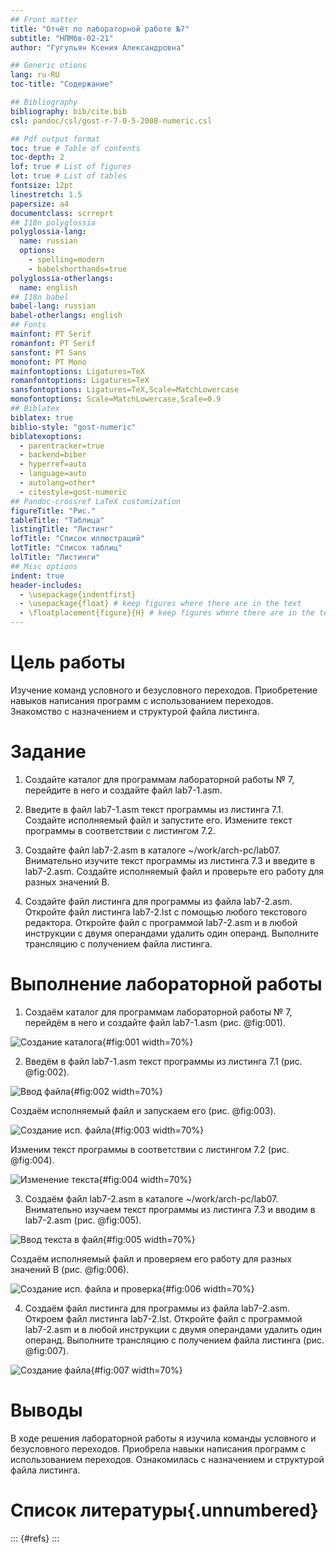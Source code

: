 ```yaml
---
## Front matter
title: "Отчёт по лабораторной работе №7"
subtitle: "НПМбв-02-21"
author: "Гугульян Ксения Александровна"

## Generic otions
lang: ru-RU
toc-title: "Содержание"

## Bibliography
bibliography: bib/cite.bib
csl: pandoc/csl/gost-r-7-0-5-2008-numeric.csl

## Pdf output format
toc: true # Table of contents
toc-depth: 2
lof: true # List of figures
lot: true # List of tables
fontsize: 12pt
linestretch: 1.5
papersize: a4
documentclass: scrreprt
## I18n polyglossia
polyglossia-lang:
  name: russian
  options:
	- spelling=modern
	- babelshorthands=true
polyglossia-otherlangs:
  name: english
## I18n babel
babel-lang: russian
babel-otherlangs: english
## Fonts
mainfont: PT Serif
romanfont: PT Serif
sansfont: PT Sans
monofont: PT Mono
mainfontoptions: Ligatures=TeX
romanfontoptions: Ligatures=TeX
sansfontoptions: Ligatures=TeX,Scale=MatchLowercase
monofontoptions: Scale=MatchLowercase,Scale=0.9
## Biblatex
biblatex: true
biblio-style: "gost-numeric"
biblatexoptions:
  - parentracker=true
  - backend=biber
  - hyperref=auto
  - language=auto
  - autolang=other*
  - citestyle=gost-numeric
## Pandoc-crossref LaTeX customization
figureTitle: "Рис."
tableTitle: "Таблица"
listingTitle: "Листинг"
lofTitle: "Список иллюстраций"
lotTitle: "Список таблиц"
lolTitle: "Листинги"
## Misc options
indent: true
header-includes:
  - \usepackage{indentfirst}
  - \usepackage{float} # keep figures where there are in the text
  - \floatplacement{figure}{H} # keep figures where there are in the text
---
```


# Цель работы

Изучение команд условного и безусловного переходов. Приобретение навыков написания
программ с использованием переходов. Знакомство с назначением и структурой файла
листинга.

# Задание

1. Создайте каталог для программам лабораторной работы № 7, перейдите в него и создайте файл lab7-1.asm.

2. Введите в файл lab7-1.asm
текст программы из листинга 7.1. Создайте исполняемый файл и запустите его. Измените текст программы в соответствии с листингом 7.2.

3. Создайте файл lab7-2.asm в каталоге ~/work/arch-pc/lab07. Внимательно изучите текст
программы из листинга 7.3 и введите в lab7-2.asm. Создайте исполняемый файл и проверьте его работу для разных значений B.

4. Создайте файл листинга для программы из файла lab7-2.asm. Откройте файл листинга lab7-2.lst с помощью любого текстового редактора. Откройте файл с программой lab7-2.asm и в любой инструкции с двумя операндами удалить один операнд. Выполните трансляцию с получением файла листинга.

# Выполнение лабораторной работы

1. Создаём каталог для программам лабораторной работы № 7, перейдём в него и создайте файл lab7-1.asm (рис. @fig:001).

![Создание каталога](image/7-1.png){#fig:001 width=70%}

2. Введём в файл lab7-1.asm
текст программы из листинга 7.1 (рис. @fig:002).

![Ввод файла](image/7-2.png){#fig:002 width=70%}

Создаём исполняемый файл и запускаем его (рис. @fig:003).

![Создание исп. файла](image/7-3.png){#fig:003 width=70%}

Изменим текст программы в соответствии с листингом 7.2 (рис. @fig:004).

![Изменение текста](image/7-4.png){#fig:004 width=70%}

3. Создаём файл lab7-2.asm в каталоге ~/work/arch-pc/lab07. Внимательно изучаем текст
программы из листинга 7.3 и вводим в lab7-2.asm (рис. @fig:005).

![Ввод текста в файл](image/7-5.png){#fig:005 width=70%}

Создаём исполняемый файл и проверяем его работу для разных значений B (рис. @fig:006).

![Создание исп. файла и проверка](image/7-6.png){#fig:006 width=70%}

4. Создаём файл листинга для программы из файла lab7-2.asm. Откроем файл листинга lab7-2.lst. Откройте файл с программой lab7-2.asm и в любой инструкции с двумя операндами
удалить один операнд. Выполните трансляцию с получением файла листинга (рис. @fig:007).

![Создание файла](image/7-7.png){#fig:007 width=70%} 

# Выводы

В ходе решения лабораторной работы я изучила команды условного и безусловного переходов. Приобрела навыки написания
программ с использованием переходов. Ознакомилась с назначением и структурой файла
листинга.

# Список литературы{.unnumbered}

::: {#refs}
:::
